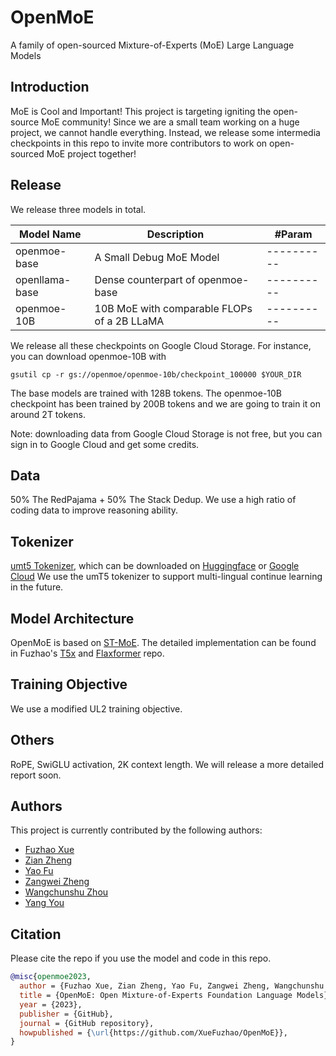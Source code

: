 # OpenMoE
A family of open-sourced Mixture-of-Experts (MoE) Large Language Models

## Introduction
MoE is Cool and Important! This project is targeting igniting the open-source MoE community! Since we are a small team working on a huge project, we cannot handle everything. Instead, we release some intermedia checkpoints in this repo to invite more contributors to work on open-sourced MoE project together!

## Release
We release three models in total.

| Model Name     | Description                                     | #Param   |
|----------------|-------------------------------------------------|----------|
| openmoe-base   | A Small Debug MoE Model                         |----------|
| openllama-base | Dense counterpart of openmoe-base               |----------|
| openmoe-10B    | 10B MoE  with comparable FLOPs of a 2B LLaMA    |----------|

We release all these checkpoints on Google Cloud Storage. For instance, you can download openmoe-10B with 
```
gsutil cp -r gs://openmoe/openmoe-10b/checkpoint_100000 $YOUR_DIR
```

The base models are trained with 128B tokens. The openmoe-10B checkpoint has been trained by 200B tokens and we are going to train it on around 2T tokens. 

Note: downloading data from Google Cloud Storage is not free, but you can sign in to Google Cloud and get some credits.

## Data
50% The RedPajama + 50% The Stack Dedup.
We use a high ratio of coding data to improve reasoning ability.
## Tokenizer
[umt5 Tokenizer](https://arxiv.org/abs/2304.09151), which can be downloaded on [Huggingface](https://huggingface.co/google/umt5-small/tree/main) or [Google Cloud](https://github.com/google-research/t5x/blob/main/docs/models.md#umt5-checkpoints)
We use the umT5 tokenizer to support multi-lingual continue learning in the future.
## Model Architecture
OpenMoE is based on [ST-MoE](https://arxiv.org/abs/2202.08906). The detailed implementation can be found in Fuzhao's [T5x](https://github.com/XueFuzhao/t5x) and [Flaxformer](https://github.com/XueFuzhao/flaxformer) repo.
## Training Objective
We use a modified UL2 training objective. 
## Others
RoPE, SwiGLU activation, 2K context length. We will release a more detailed report soon.

## Authors

This project is currently contributed by the following authors:

- [Fuzhao Xue](https://xuefuzhao.github.io/)
- [Zian Zheng](https://sg.linkedin.com/in/zianzhang1014)
- [Yao Fu](https://franxyao.github.io/)
- [Zangwei Zheng](https://zhengzangw.github.io/)
- [Wangchunshu Zhou](https://michaelzhouwang.github.io/)
- [Yang You](https://www.comp.nus.edu.sg/~youy/)


## Citation

Please cite the repo if you use the model and code in this repo.

```bibtex
@misc{openmoe2023,
  author = {Fuzhao Xue, Zian Zheng, Yao Fu, Zangwei Zheng, Wangchunshu Zhou and Yang You},
  title = {OpenMoE: Open Mixture-of-Experts Foundation Language Models},
  year = {2023},
  publisher = {GitHub},
  journal = {GitHub repository},
  howpublished = {\url{https://github.com/XueFuzhao/OpenMoE}},
}
```



